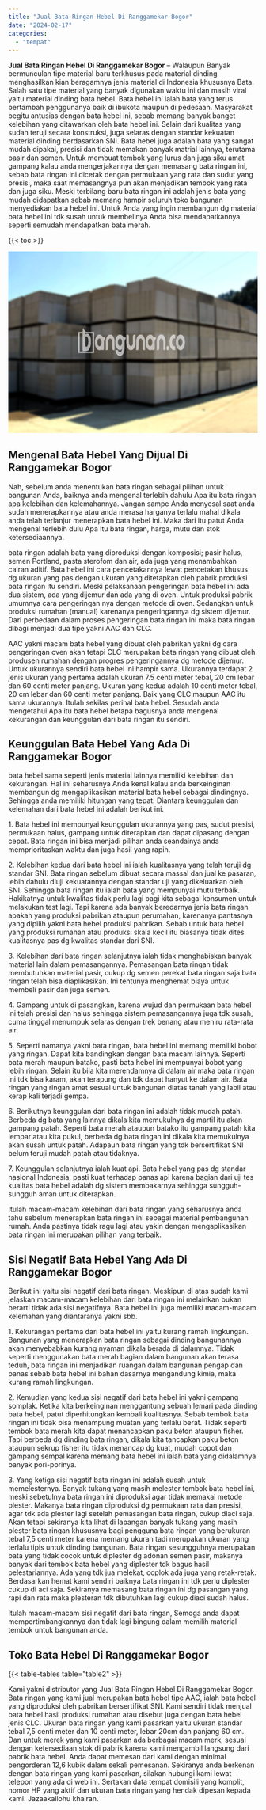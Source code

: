 ```yaml
---
title: "Jual Bata Ringan Hebel Di Ranggamekar Bogor"
date: "2024-02-17"
categories: 
  - "tempat"
---
```


**Jual Bata Ringan Hebel Di Ranggamekar Bogor** – Walaupun Banyak bermunculan tipe material baru terkhusus pada material dinding menghasilkan kian beragamnya jenis material di Indonesia khususnya Bata. Salah satu tipe material yang banyak digunakan waktu ini dan masih viral yaitu material dinding bata hebel. Bata hebel ini ialah bata yang terus bertambah penggunanya baik di ibukota maupun di pedesaan. Masyarakat begitu antusias dengan bata hebel ini, sebab memang banyak banget kelebihan yang ditawarkan oleh bata hebel ini. Selain dari kualitas yang sudah teruji secara konstruksi, juga selaras dengan standar kekuatan material dinding berdasarkan SNI. Bata hebel juga adalah bata yang sangat mudah dipakai, presisi dan tidak memakan banyak matrial lainnya, terutama pasir dan semen. Untuk membuat tembok yang lurus dan juga siku amat gampang kalau anda mengerjakannya dengan memasang bata ringan ini, sebab bata ringan ini dicetak dengan permukaan yang rata dan sudut yang presisi, maka saat memasangnya pun akan menjadikan tembok yang rata dan juga siku. Meski terbilang baru bata ringan ini adalah jenis bata yang mudah didapatkan sebab memang hampir seluruh toko bangunan menyediakan bata hebel ini. Untuk Anda yang ingin membangun dg material bata hebel ini tdk susah untuk membelinya Anda bisa mendapatkannya seperti semudah mendapatkan bata merah.

{{< toc >}}

![Jual Bata Ringan Hebel Di Ranggamekar Bogor](/images/jual-hebel-murah-35.png)

## Mengenal Bata Hebel Yang Dijual Di Ranggamekar Bogor

Nah, sebelum anda menentukan bata ringan sebagai pilihan untuk bangunan Anda, baiknya anda mengenal terlebih dahulu Apa itu bata ringan apa kelebihan dan kelemahannya. Jangan sampe Anda menyesal saat anda sudah menerapkannya atau anda merasa harganya terlalu mahal dikala anda telah terlanjur menerapkan bata hebel ini. Maka dari itu patut Anda mengenal terlebih dulu Apa itu bata ringan, harga, mutu dan stok ketersediaannya.

bata ringan adalah bata yang diproduksi dengan komposisi; pasir halus, semen Portland, pasta sterofom dan air, ada juga yang menambahkan cairan aditif. Bata hebel ini cara pencetakannya lewat pencetakan khusus dg ukuran yang pas dengan ukuran yang ditetapkan oleh pabrik produksi bata ringan itu sendiri. Meski pelaksanaan pengeringan bata hebel ini ada dua sistem, ada yang dijemur dan ada yang di oven. Untuk produksi pabrik umumnya cara pengeringan nya dengan metode di oven. Sedangkan untuk produksi rumahan (manual) karenanya pengeringannya dg sistem dijemur. Dari perbedaan dalam proses pengeringan bata ringan ini maka bata ringan dibagi menjadi dua tipe yakni AAC dan CLC.

AAC yakni macam bata hebel yang dibuat oleh pabrikan yakni dg cara pengeringan oven akan tetapi CLC merupakan bata ringan yang dibuat oleh produsen rumahan dengan progres pengeringannya dg metode dijemur. Untuk ukurannya sendiri bata hebel ini hampir sama. Ukurannya terdapat 2 jenis ukuran yang pertama adalah ukuran 7.5 centi meter tebal, 20 cm lebar dan 60 centi meter panjang. Ukuran yang kedua adalah 10 centi meter tebal, 20 cm lebar dan 60 centi meter panjang. Baik yang CLC maupun AAC itu sama ukurannya. Itulah sekilas perihal bata hebel. Sesudah anda mengetahui Apa itu bata hebel betapa bagusnya anda mengenal kekurangan dan keunggulan dari bata ringan itu sendiri.

## Keunggulan Bata Hebel Yang Ada Di Ranggamekar Bogor

bata hebel sama seperti jenis material lainnya memiliki kelebihan dan kekurangan. Hal ini seharusnya Anda kenal kalau anda berkeinginan membangun dg mengaplikasikan material bata hebel sebagai dindingnya. Sehingga anda memiliki hitungan yang tepat. Diantara keunggulan dan kelemahan dari bata hebel ini adalah berikut ini.

1\. Bata hebel ini mempunyai keunggulan ukurannya yang pas, sudut presisi, permukaan halus, gampang untuk diterapkan dan dapat dipasang dengan cepat. Bata ringan ini bisa menjadi pilihan anda seandainya anda memprioritaskan waktu dan juga hasil yang rapih.

2\. Kelebihan kedua dari bata hebel ini ialah kualitasnya yang telah teruji dg standar SNI. Bata ringan sebelum dibuat secara massal dan jual ke pasaran, lebih dahulu diuji kekuatannya dengan standar uji yang dikeluarkan oleh SNI. Sehingga bata ringan itu ialah bata yang mempunyai mutu terbaik. Hakikatnya untuk kwalitas tidak perlu lagi bagi kita sebagai konsumen untuk melakukan test lagi. Tapi karena ada banyak beredarnya jenis bata ringan apakah yang produksi pabrikan ataupun perumahan, karenanya pantasnya yang dipilih yakni bata hebel produksi pabrikan. Sebab untuk bata hebel yang produksi rumahan atau produksi skala kecil itu biasanya tidak dites kualitasnya pas dg kwalitas standar dari SNI.

3\. Kelebihan dari bata ringan selanjutnya ialah tidak menghabiskan banyak material lain dalam pemasangannya. Pemasangan bata ringan tidak membutuhkan material pasir, cukup dg semen perekat bata ringan saja bata ringan telah bisa diaplikasikan. Ini tentunya menghemat biaya untuk membeli pasir dan juga semen.

4\. Gampang untuk di pasangkan, karena wujud dan permukaan bata hebel ini telah presisi dan halus sehingga sistem pemasangannya juga tdk susah, cuma tinggal menumpuk selaras dengan trek benang atau meniru rata-rata air.

5\. Seperti namanya yakni bata ringan, bata hebel ini memang memiliki bobot yang ringan. Dapat kita bandingkan dengan bata macam lainnya. Seperti bata merah maupun batako, pasti bata hebel ini mempunyai bobot yang lebih ringan. Selain itu bila kita merendamnya di dalam air maka bata ringan ini tdk bisa karam, akan terapung dan tdk dapat hanyut ke dalam air. Bata ringan yang ringan amat sesuai untuk bangunan diatas tanah yang labil atau kerap kali terjadi gempa.

6\. Berikutnya keunggulan dari bata ringan ini adalah tidak mudah patah. Berbeda dg bata yang lainnya dikala kita memukulnya dg martil itu akan gampang patah. Seperti bata merah ataupun batako itu gampang patah kita lempar atau kita pukul, berbeda dg bata ringan ini dikala kita memukulnya akan susah untuk patah. Adapaun bata ringan yang tdk bersertifikat SNI belum teruji mudah patah atau tidaknya.

7\. Keunggulan selanjutnya ialah kuat api. Bata hebel yang pas dg standar nasional Indonesia, pasti kuat terhadap panas api karena bagian dari uji tes kualitas bata hebel adalah dg sistem membakarnya sehingga sungguh-sungguh aman untuk diterapkan.

Itulah macam-macam kelebihan dari bata ringan yang seharusnya anda tahu sebelum menerapkan bata ringan ini sebagai material pembangunan rumah. Anda pastinya tidak ragu lagi atau yakin dengan mengaplikasikan bata ringan ini merupakan pilihan yang terbaik.

## Sisi Negatif Bata Hebel Yang Ada Di Ranggamekar Bogor

Berikut ini yaitu sisi negatif dari bata ringan. Meskipun di atas sudah kami jelaskan macam-macam kelebihan dari bata ringan ini melainkan bukan berarti tidak ada sisi negatifnya. Bata hebel ini juga memiliki macam-macam kelemahan yang diantaranya yakni sbb.

1\. Kekurangan pertama dari bata hebel ini yaitu kurang ramah lingkungan. Bangunan yang menerapkan bata ringan sebagai dinding bangunannya akan menyebabkan kurang nyaman dikala berada di dalamnya. Tidak seperti menggunakan bata merah bagian dalam bangunan akan terasa teduh, bata ringan ini menjadikan ruangan dalam bangunan pengap dan panas sebab bata hebel ini bahan dasarnya mengandung kimia, maka kurang ramah lingkungan.

2\. Kemudian yang kedua sisi negatif dari bata hebel ini yakni gampang somplak. Ketika kita berkeinginan menggantung sebuah lemari pada dinding bata hebel, patut diperhitungkan kembali kualitasnya. Sebab tembok bata ringan ini tidak bisa menampung muatan yang terlalu berat. Tidak seperti tembok bata merah kita dapat menancapkan paku beton ataupun fisher. Tapi berbeda dg dinding bata ringan, dikala kita tancapkan paku beton ataupun sekrup fisher itu tidak menancap dg kuat, mudah copot dan gampang sempal karena memang bata hebel ini ialah bata yang didalamnya banyak pori-porinya.

3\. Yang ketiga sisi negatif bata ringan ini adalah susah untuk memelesternya. Banyak tukang yang masih melester tembok bata hebel ini, meski sebetulnya bata ringan ini diproduksi agar tidak memakai metode plester. Makanya bata ringan diproduksi dg permukaan rata dan presisi, agar tdk ada plester lagi setelah pemasangan bata ringan, cukup diaci saja. Akan tetapi sekiranya kita lihat di lapangan banyak tukang yang masih plester bata ringan khususnya bagi pengguna bata ringan yang berukuran tebal 7,5 centi meter karena memang ukuran tadi merupakan ukuran yang terlalu tipis untuk dinding bangunan. Bata ringan sesungguhnya merupakan bata yang tidak cocok untuk diplester dg adonan semen pasir, makanya banyak dari tembok bata hebel yang diplester tdk bagus hasil pelestariannya. Ada yang tdk jua melekat, coplok ada juga yang retak-retak. Berdasarkan hemat kami sendiri baiknya bata ringan ini tdk perlu diplester cukup di aci saja. Sekiranya memasang bata ringan ini dg pasangan yang rapi dan rata maka plesteran tdk dibutuhkan lagi cukup diaci sudah halus.

Itulah macam-macam sisi negatif dari bata ringan, Semoga anda dapat mempertimbangkannya dan tidak lagi bingung dalam memilih material tembok untuk bangunan anda.

## Toko Bata Hebel Di Ranggamekar Bogor

{{< table-tables table="table2" >}}

Kami yakni distributor yang Jual Bata Ringan Hebel Di Ranggamekar Bogor. Bata ringan yang kami jual merupakan bata hebel tipe AAC, ialah bata hebel yang diproduksi oleh pabrikan bersertifikat SNI. Kami sendiri tidak menjual bata hebel hasil produksi rumahan atau disebut juga dengan bata hebel jenis CLC. Ukuran bata ringan yang kami pasarkan yaitu ukuran standar tebal 7,5 centi meter dan 10 centi meter, lebar 20cm dan panjang 60 cm. Dan untuk merek yang kami pasarkan ada berbagai macam merk, sesuai dengan ketersediaan stok di pabrik karena kami mengambil langsung dari pabrik bata hebel. Anda dapat memesan dari kami dengan minimal pengorderan 12,6 kubik dalam sekali pemesanan. Sekiranya anda berkenan dengan bata ringan yang kami pasarkan, silakan hubungi kami lewat telepon yang ada di web ini. Sertakan data tempat domisili yang komplit, nomor HP yang aktif dan ukuran bata ringan yang hendak dipesan kepada kami. Jazaakallohu khairan.
